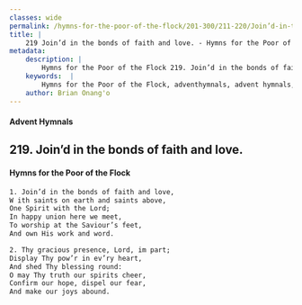 ```yaml
---
classes: wide
permalink: /hymns-for-the-poor-of-the-flock/201-300/211-220/Join’d-in-the-bonds-of-faith-and-love/
title: |
    219 Join’d in the bonds of faith and love. - Hymns for the Poor of the Flock
metadata:
    description: |
        Hymns for the Poor of the Flock 219. Join’d in the bonds of faith and love.. Join’d in the bonds of faith and love,  W ith saints on earth and saints above, One Spirit with the Lord; In happy union here we meet, To worship at the Saviour’s feet, And own His work and word. 
    keywords:  |
        Hymns for the Poor of the Flock, adventhymnals, advent hymnals, Join’d in the bonds of faith and love., Join’d in the bonds of faith and love, , 
    author: Brian Onang'o
---
```


#### Advent Hymnals
## 219. Join’d in the bonds of faith and love.
####  Hymns for the Poor of the Flock

```txt
1. Join’d in the bonds of faith and love, 
W ith saints on earth and saints above,
One Spirit with the Lord;
In happy union here we meet,
To worship at the Saviour’s feet,
And own His work and word.

2. Thy gracious presence, Lord, im part; 
Display Thy pow’r in ev’ry heart,
And shed Thy blessing round:
O may Thy truth our spirits cheer, 
Confirm our hope, dispel our fear,
And make our joys abound.
```